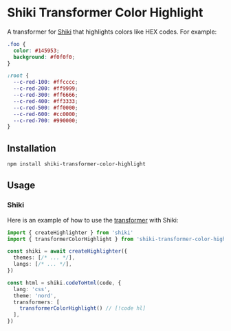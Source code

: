 # Shiki Transformer Color Highlight

A transformer for [Shiki](https://shiki.style) that highlights colors like HEX codes. For example:

```css
.foo {
  color: #145953;
  background: #f0f0f0;
}

:root {
  --c-red-100: #ffcccc;
  --c-red-200: #ff9999;
  --c-red-300: #ff6666;
  --c-red-400: #ff3333;
  --c-red-500: #ff0000;
  --c-red-600: #cc0000;
  --c-red-700: #990000;
}
```

## Installation

```sh
npm install shiki-transformer-color-highlight
```

## Usage

### Shiki

Here is an example of how to use the [transformer](https://shiki.style/guide/transformers) with Shiki:

```ts
import { createHighlighter } from 'shiki'
import { transformerColorHighlight } from 'shiki-transformer-color-highlight'

const shiki = await createHighlighter({
  themes: [/* ... */],
  langs: [/* ... */],
})

const html = shiki.codeToHtml(code, {
  lang: 'css',
  theme: 'nord',
  transformers: [
    transformerColorHighlight() // [!code hl]
  ],
})
```
